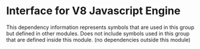 
# Interface for V8 Javascript Engine
This dependency information represents symbols that are used in this group but defined in other modules.  Does not include symbols used in this group that are defined inside this module.
(no dependencies outside this module)
